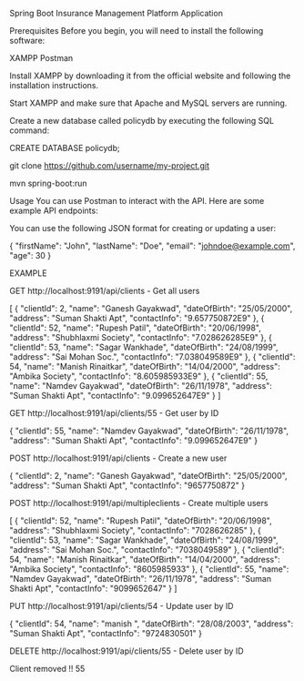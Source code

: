 Spring Boot Insurance Management Platform Application

Prerequisites
Before you begin, you will need to install the following software:

XAMPP
Postman

Install XAMPP by downloading it from the official website and following the installation instructions.

Start XAMPP and make sure that Apache and MySQL servers are running.

Create a new database called policydb by executing the following SQL command:

CREATE DATABASE policydb;

git clone https://github.com/username/my-project.git

mvn spring-boot:run

Usage
You can use Postman to interact with the API. Here are some example API endpoints:

You can use the following JSON format for creating or updating a user:

{
"firstName": "John",
"lastName": "Doe",
"email": "johndoe@example.com",
"age": 30
}

EXAMPLE

GET http://localhost:9191/api/clients - Get all users

[
{
"clientId": 2,
"name": "Ganesh Gayakwad",
"dateOfBirth": "25/05/2000",
"address": "Suman Shakti Apt",
"contactInfo": "9.657750872E9"
},
{
"clientId": 52,
"name": "Rupesh Patil",
"dateOfBirth": "20/06/1998",
"address": "Shubhlaxmi Society",
"contactInfo": "7.028626285E9"
},
{
"clientId": 53,
"name": "Sagar Wankhade",
"dateOfBirth": "24/08/1999",
"address": "Sai Mohan Soc.",
"contactInfo": "7.038049589E9"
},
{
"clientId": 54,
"name": "Manish Rinaitkar",
"dateOfBirth": "14/04/2000",
"address": "Ambika Society",
"contactInfo": "8.605985933E9"
},
{
"clientId": 55,
"name": "Namdev Gayakwad",
"dateOfBirth": "26/11/1978",
"address": "Suman Shakti Apt",
"contactInfo": "9.099652647E9"
}
]

GET http://localhost:9191/api/clients/55 - Get user by ID

{
"clientId": 55,
"name": "Namdev Gayakwad",
"dateOfBirth": "26/11/1978",
"address": "Suman Shakti Apt",
"contactInfo": "9.099652647E9"
}

POST http://localhost:9191/api/clients - Create a new user

{
"clientId": 2,
"name": "Ganesh Gayakwad",
"dateOfBirth": "25/05/2000",
"address": "Suman Shakti Apt",
"contactInfo": "9657750872"
}

POST http://localhost:9191/api/multipleclients - Create multiple users

[
{
"clientId": 52,
"name": "Rupesh Patil",
"dateOfBirth": "20/06/1998",
"address": "Shubhlaxmi Society",
"contactInfo": "7028626285"
},
{
"clientId": 53,
"name": "Sagar Wankhade",
"dateOfBirth": "24/08/1999",
"address": "Sai Mohan Soc.",
"contactInfo": "7038049589"
},
{
"clientId": 54,
"name": "Manish Rinaitkar",
"dateOfBirth": "14/04/2000",
"address": "Ambika Society",
"contactInfo": "8605985933"
},
{
"clientId": 55,
"name": "Namdev Gayakwad",
"dateOfBirth": "26/11/1978",
"address": "Suman Shakti Apt",
"contactInfo": "9099652647"
}
]

PUT http://localhost:9191/api/clients/54 - Update user by ID

{
"clientId": 54,
"name": "manish ",
"dateOfBirth": "28/08/2003",
"address": "Suman Shakti Apt",
"contactInfo": "9724830501"
}

DELETE http://localhost:9191/api/clients/55 - Delete user by ID

Client removed !! 55


